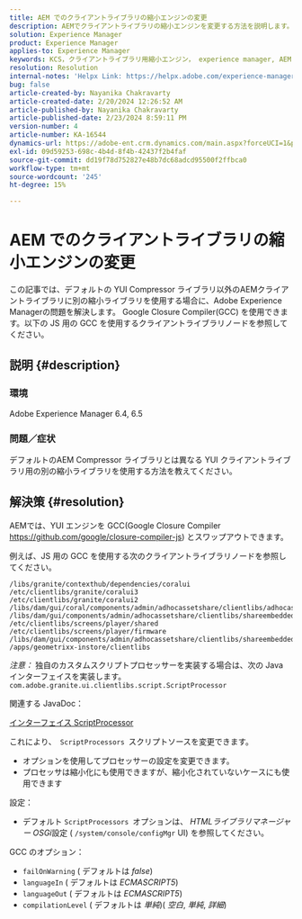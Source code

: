 ```yaml
---
title: AEM でのクライアントライブラリの縮小エンジンの変更
description: AEMでクライアントライブラリの縮小エンジンを変更する方法を説明します。 YUI エンジンをGoogle Closure Compiler でスワップアウトします。
solution: Experience Manager
product: Experience Manager
applies-to: Experience Manager
keywords: KCS，クライアントライブラリ用縮小エンジン， experience manager, AEM, YUI Compressor, GCC, Google Closure Compiler
resolution: Resolution
internal-notes: 'Helpx Link: https://helpx.adobe.com/experience-manager/kb/how-to-change-the-minification-engine-for-client-libraries-in-AEM.html'
bug: false
article-created-by: Nayanika Chakravarty
article-created-date: 2/20/2024 12:26:52 AM
article-published-by: Nayanika Chakravarty
article-published-date: 2/23/2024 8:59:11 PM
version-number: 4
article-number: KA-16544
dynamics-url: https://adobe-ent.crm.dynamics.com/main.aspx?forceUCI=1&pagetype=entityrecord&etn=knowledgearticle&id=0e953abb-86cf-ee11-9079-6045bd006239
exl-id: 09d59253-698c-4b4d-8f4b-42437f2b4faf
source-git-commit: dd19f78d752827e48b7dc68adcd95500f2ffbca0
workflow-type: tm+mt
source-wordcount: '245'
ht-degree: 15%

---
```


# AEM でのクライアントライブラリの縮小エンジンの変更


この記事では、デフォルトの YUI Compressor ライブラリ以外のAEMクライアントライブラリに別の縮小ライブラリを使用する場合に、Adobe Experience Managerの問題を解決します。 Google Closure Compiler(GCC) を使用できます。以下の JS 用の GCC を使用するクライアントライブラリノードを参照してください。

## 説明 {#description}


### <b>環境</b>

Adobe Experience Manager 6.4, 6.5

### <b>問題／症状</b>

デフォルトのAEM Compressor ライブラリとは異なる YUI クライアントライブラリ用の別の縮小ライブラリを使用する方法を教えてください。


## 解決策 {#resolution}


AEMでは、YUI エンジンを GCC(Google Closure Compiler https://github.com/google/closure-compiler-js) とスワップアウトできます。

例えば、JS 用の GCC を使用する次のクライアントライブラリノードを参照してください。


```
/libs/granite/contexthub/dependencies/coralui
/etc/clientlibs/granite/coralui3
/etc/clientlibs/granite/coralui2
/libs/dam/gui/coral/components/admin/adhocassetshare/clientlibs/adhocassetshare
/libs/dam/gui/components/admin/adhocassetshare/clientlibs/shareembedded
/etc/clientlibs/screens/player/shared
/etc/clientlibs/screens/player/firmware
/libs/dam/gui/components/admin/adhocassetshare/clientlibs/shareembeddedpreview
/apps/geometrixx-instore/clientlibs
```


*注意：* 独自のカスタムスクリプトプロセッサーを実装する場合は、次の Java インターフェイスを実装します。
`com.adobe.granite.ui.clientlibs.script.ScriptProcessor`

関連する JavaDoc：

[インターフェイス ScriptProcessor](https://helpx.adobe.com/experience-manager/6-5/sites/developing/using/reference-materials/javadoc/com/adobe/granite/ui/clientlibs/script/ScriptProcessor.html)

これにより、` ScriptProcessors `スクリプトソースを変更できます。

- オプションを使用してプロセッサーの設定を変更できます。
- プロセッサは縮小化にも使用できますが、縮小化されていないケースにも使用できます


設定：

- デフォルト `ScriptProcessors `オプションは、 *HTMLライブラリマネージャー OSGi*&#x200B;設定 ( `/system/console/configMgr` UI) を参照してください。


GCC のオプション：

- `failOnWarning` ( デフォルトは *false*)
- `languageIn` ( デフォルトは *ECMASCRIPT5*)
- `languageOut` ( デフォルトは *ECMASCRIPT5*)
- `compilationLevel` ( デフォルトは *単純*)( *空白*, *単純*, *詳細*)
